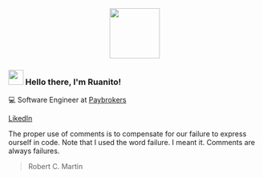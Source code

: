 <div id="header" align="center">
  <img src="https://i.giphy.com/media/v1.Y2lkPTc5MGI3NjExZ3Nvc2hkbXF3dGM2czV2bGdndWN0empkNTF5azRyYnR5YmtlYjk3cCZlcD12MV9pbnRlcm5hbF9naWZfYnlfaWQmY3Q9Zw/78XCFBGOlS6keY1Bil/giphy.gif" width="100"/>
</div>

### <img src="https://media.giphy.com/media/hvRJCLFzcasrR4ia7z/giphy.gif" width="30px"> Hello there, I'm Ruanito!

💻 Software Engineer at [Paybrokers](https://paybrokers.com.br)

[LikedIn](https://www.linkedin.com/in/ruanito)

The proper use of comments is to compensate for our failure to express ourself in code. Note that I used the word failure. I meant it. Comments are always failures.
> Robert C. Martin  


<!--
**Ruanito/ruanito** is a ✨ _special_ ✨ repository because its `README.md` (this file) appears on your GitHub profile.

Here are some ideas to get you started:

- 🔭 I’m currently working on ...
- 🌱 I’m currently learning ...
- 👯 I’m looking to collaborate on ...
- 🤔 I’m looking for help with ...
- 💬 Ask me about ...
- 📫 How to reach me: ...
- 😄 Pronouns: ...
- ⚡ Fun fact: ...
-->

